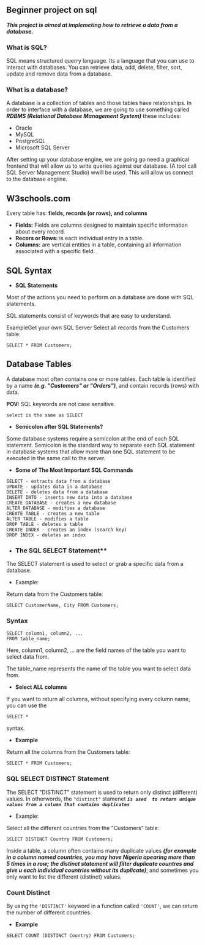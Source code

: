 ## **Beginner project on sql**
***This project is aimed at implemeting how to retrieve a data from a database.***

### **What is SQL?**
SQL means structured querry language. Its a language that you can use to interact with databases. You can retrieve data, add, delete, filter, sort, update and remove data from a database.

### **What is a database?**
A database is a collection of tables and those tables have relatonships.
In order to interface with a database, we are going to use something called ***RDBMS (Relational Database Management System)*** these includes:
- Oracle
- MySQL
- PostgreSQL
- Microsoft SQL Server

After setting up your database engine, we are going go need a graphical frontend that will allow us to write queries against our database. (A tool call SQL Server Management Studio) wwill be used. This will allow us connect to the database engiine.

## W3schools.com
Every table has: **fields, records (or rows), and columns**

- **Fields:** Fields are columns designed to maintain specific information about every record.
- **Recors or Rows:** is each individual entry in a table.
- **Columns:** are vertical entities in a table, containing all information associated with a specific field.


## SQL Syntax
- **SQL Statements**

Most of the actions you need to perform on a database are done with SQL statements.

SQL statements consist of keywords that are easy to understand.

ExampleGet your own SQL Server
Select all records from the Customers table:

```
SELECT * FROM Customers;
```

## Database Tables
A database most often contains one or more tables. 
Each table is identified by a name ***(e.g. "Customers" or "Orders")***, and contain records (rows) with data.

**POV:** SQL keywords are not case sensitive.

```
select is the same as SELECT
```

- **Semicolon after SQL Statements?**

Some database systems require a semicolon at the end of each SQL statement. Semicolon is the standard way to separate each SQL statement in database systems that allow more than one SQL statement to be executed in the same call to the server.

- **Some of The Most Important SQL Commands**

```
SELECT - extracts data from a database
UPDATE - updates data in a database
DELETE - deletes data from a database
INSERT INTO - inserts new data into a database
CREATE DATABASE - creates a new database
ALTER DATABASE - modifies a database
CREATE TABLE - creates a new table
ALTER TABLE - modifies a table
DROP TABLE - deletes a table
CREATE INDEX - creates an index (search key)
DROP INDEX - deletes an index
```

- ### The SQL SELECT Statement**

The SELECT statement is used to select or grab a specific data from a database.

- Example: 

Return data from the Customers table:

```
SELECT CustomerName, City FROM Customers;
```

### Syntax

```
SELECT column1, column2, ...
FROM table_name;
```

Here, column1, column2, ... are the field names of the table you want to select data from.

The table_name represents the name of the table you want to select data from.

- **Select ALL columns**

If you want to return all columns, without specifying every column name, you can use the 

```
SELECT * 
```
syntax.

- **Example**

Return all the columns from the Customers table:

```
SELECT * FROM Customers;
```


### SQL SELECT DISTINCT Statement
The SELECT "DISTINCT" statement is used to return only distinct (different) values. In otherwords, the `"distinct"` stamenet ***`is used 
to return unique values from a column that contains duplicates`***

- Example: 

Select all the different countries from the "Customers" table:

```
SELECT DISTINCT Country FROM Customers;
```

Inside a table, a column often contains many duplicate values ***(for example in a column named countries, you may have Nigeria apearing more than 5 times in a row; the distinct statement will filter duplicate countres and give u each individual countries without its duplicate)***; and sometimes you only want to list the different (distinct) values.

### Count Distinct

By using the `'DISTINCT'` keyword in a function called `'COUNT'`, we can return the number of different countries.

- **Example**

```
SELECT COUNT (DISTINCT Country) FROM Customers;
```
